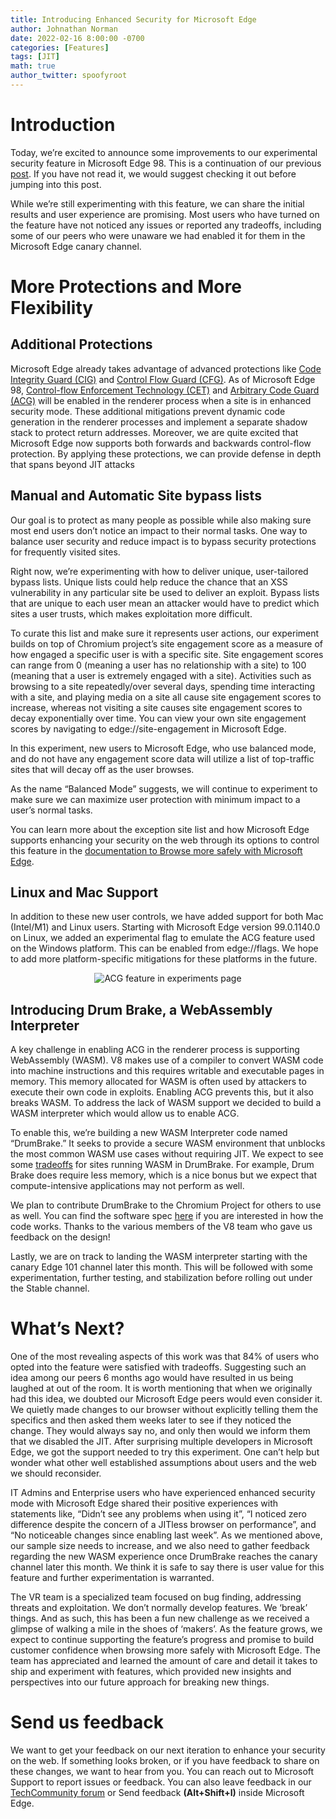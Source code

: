 ```yaml
---
title: Introducing Enhanced Security for Microsoft Edge
author: Johnathan Norman
date: 2022-02-16 8:00:00 -0700
categories: [Features]
tags: [JIT]
math: true
author_twitter: spoofyroot
---
```


# Introduction

Today, we’re excited to announce some improvements to our experimental security
feature in Microsoft Edge 98. This is a continuation of our previous
[post][old-post]. If you have not read it, we would suggest checking it out
before jumping into this post.

While we’re still experimenting with this feature, we can share the initial
results and user experience are promising. Most users who have turned on the
feature have not noticed any issues or reported any tradeoffs, including some of
our peers who were unaware we had enabled it for them in the Microsoft Edge
canary channel.

[old-post]: https://microsoftedge.github.io/edgevr/posts/Super-Duper-Secure-Mode/

# More Protections and More Flexibility

## Additional Protections

Microsoft Edge already takes advantage of advanced protections like
[Code Integrity Guard (CIG)][cig] and [Control Flow Guard (CFG)][cfg]. As of
Microsoft Edge 98, [Control-flow Enforcement Technology (CET)][cet] and
[Arbitrary Code Guard (ACG)][acg] will be enabled in the renderer process when a
site is in enhanced security mode. These additional mitigations prevent dynamic
code generation in the renderer processes and implement a separate shadow stack
to protect return addresses. Moreover, we are quite excited that Microsoft Edge
now supports both forwards and backwards control-flow protection. By applying
these protections, we can provide defense in depth that spans beyond JIT attacks

[cig]: https://docs.microsoft.com/en-us/microsoft-365/security/defender-endpoint/exploit-protection-reference?view=o365-worldwide#code-integrity-guard
[cfg]: https://docs.microsoft.com/en-us/windows/win32/secbp/control-flow-guard
[cet]: https://www.intel.com/content/www/us/en/developer/articles/technical/technical-look-control-flow-enforcement-technology.html
[acg]: https://docs.microsoft.com/en-us/microsoft-365/security/defender-endpoint/exploit-protection-reference?view=o365-worldwide#arbitrary-code-guard

## Manual and Automatic Site bypass lists

Our goal is to protect as many people as possible while also making sure most
end users don’t notice an impact to their normal tasks. One way to balance user
security and reduce impact is to bypass security protections for frequently
visited sites. 

Right now, we’re experimenting with how to deliver unique, user-tailored bypass
lists. Unique lists could help reduce the chance that an XSS vulnerability in
any particular site be used to deliver an exploit. Bypass lists that are unique
to each user mean an attacker would have to predict which sites a user trusts,
which makes exploitation more difficult.

To curate this list and make sure it represents user actions, our experiment
builds on top of Chromium project’s site engagement score as a measure of how
engaged a specific user is with a specific site. Site engagement scores can
range from 0 (meaning a user has no relationship with a site) to 100 (meaning
that a user is extremely engaged with a site). Activities such as browsing to a
site repeatedly/over several days, spending time interacting with a site, and
playing media on a site all cause site engagement scores to increase, whereas
not visiting a site causes site engagement scores to decay exponentially over
time. You can view your own site engagement scores by navigating to
edge://site-engagement in Microsoft Edge.

In this experiment, new users to Microsoft Edge, who use balanced mode, and do
not have any engagement score data will utilize a list of top-traffic sites that
will decay off as the user browses.

As the name “Balanced Mode” suggests, we will continue to experiment to make
sure we can maximize user protection with minimum impact to a user’s normal
tasks.

You can learn more about the exception site list and how Microsoft Edge supports
enhancing your security on the web through its options to control this feature
in the [documentation to Browse more safely with Microsoft
Edge][documentation].

[documentation]: https://docs.microsoft.com/en-us/DeployEdge/microsoft-edge-security-browse-safer

## Linux and Mac Support

In addition to these new user controls, we have added support for both Mac
(Intel/M1) and Linux users. Starting with Microsoft Edge version 99.0.1140.0 on
Linux, we added an experimental flag to emulate the ACG feature used on the
Windows platform. This can be enabled from edge://flags. We hope to add more
platform-specific mitigations for these platforms in the future.

<p align="center"><img src="{{ site.baseurl }}/assets/img/blog_img/safe/experiments.png" 
alt="ACG feature in experiments page"></p>

## Introducing Drum Brake, a WebAssembly Interpreter

A key challenge in enabling ACG in the renderer process is supporting
WebAssembly (WASM). V8 makes use of a compiler to convert WASM code into machine
instructions and this requires writable and executable pages in memory. This
memory allocated for WASM is often used by attackers to execute their own code
in exploits. Enabling ACG prevents this, but it also breaks WASM. To address the
lack of WASM support we decided to build a WASM interpreter which would allow us
to enable ACG.

To enable this, we’re building a new WASM Interpreter code named
“DrumBrake.” It seeks to provide a secure WASM environment that unblocks the most
common WASM use cases without requiring JIT. We expect to see some
[tradeoffs][drumbrake-perf] for sites running WASM in DrumBrake. For example,
Drum Brake does require less memory, which is a nice bonus but we expect that
compute-intensive applications may not perform as well. 

We plan to contribute DrumBrake to the Chromium Project for others to use as
well. You can find the software spec [here][drumbrake-doc] if you are interested
in how the code works. Thanks to the various members of the V8 team who gave us
feedback on the design!

Lastly, we are on track to landing the WASM interpreter starting with the canary
Edge 101 channel later this month. This will be followed with some
experimentation, further testing, and stabilization before rolling out under the
Stable channel.

[drumbrake-perf]: https://docs.google.com/document/d/1OIJ4Sv2XfTlI5NmTS1QI8v8wPL0LUT5s1W2D9OlJmMc/preview#heading=h.8enk175z61od
[drumbrake-doc]: https://docs.google.com/document/d/1OIJ4Sv2XfTlI5NmTS1QI8v8wPL0LUT5s1W2D9OlJmMc/preview#heading=h.2hff7nffvheq
# What’s Next? 

One of the most revealing aspects of this work was that 84% of users who opted
into the feature were satisfied with tradeoffs. Suggesting such an idea among
our peers 6 months ago would have resulted in us being laughed at out of the
room. It is worth mentioning that when we originally had this idea, we doubted
our Microsoft Edge peers would even consider it. We quietly made changes to our
browser without explicitly telling them the specifics and then asked them weeks
later to see if they noticed the change. They would always say no, and only then
would we inform them that we disabled the JIT. After surprising multiple
developers in Microsoft Edge, we got the support needed to try this experiment.
One can’t help but wonder what other well established assumptions about users
and the web we should reconsider.

IT Admins and Enterprise users who have experienced enhanced security mode with
Microsoft Edge shared their positive experiences with statements like, “Didn’t
see any problems when using it”, “I noticed zero difference despite the concern
of a JITless browser on performance”, and “No noticeable changes since enabling
last week”. As we mentioned above, our sample size needs to increase, and we
also need to gather feedback regarding the new WASM experience once DrumBrake
reaches the canary channel later this month. We think it is safe to say there is
user value for this feature and further experimentation is warranted.

The VR team is a specialized team focused on bug finding, addressing threats and
exploitation. We don’t normally develop features. We ‘break’ things. And as
such, this has been a fun new challenge as we received a glimpse of walking a
mile in the shoes of ‘makers’. As the feature grows, we expect to continue
supporting the feature’s progress and promise to build customer confidence when
browsing more safely with Microsoft Edge. The team has appreciated and learned
the amount of care and detail it takes to ship and experiment with features,
which provided new insights and perspectives into our future approach for
breaking new things.

# Send us feedback

We want to get your feedback on our next iteration to enhance your security on
the web. If something looks broken, or if you have feedback to share on these
changes, we want to hear from you. You can reach out to Microsoft Support to
report issues or feedback. You can also leave feedback in our [TechCommunity
forum][tech-forum] or Send feedback **(Alt+Shift+I)** inside Microsoft Edge.

[tech-forum]: https://techcommunity.microsoft.com/t5/enterprise/bd-p/EdgeInsiderEnterprise